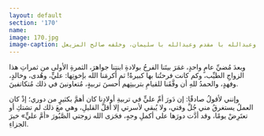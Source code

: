 ```yaml
---
layout: default
section: '170'
name:
image: 170.jpg
image-caption: أمام منزل العائلة القديم في شارع الخزان حيث يبدو عبدالرحمن الجريسي في الوسط وأمامه ولده فهد الجريسي، وعن يساره عبدالرحمن الجعفر وعبدالله بن محمد الجريسي رحمه الله، وعن يمينه سعد الحميدي وعبد الرحيم العمودي رحمه الله وعبدالله با مقدم وعبدالله با سليمان، وخلفه صالح المزيعل
---
```

وبعدَ مُضيِّ عامٍ واحدٍ، غمَرَ بيتَنا الفرحُ بولادةِ ابنتِنا جواهرَ، الثمرةِ الأولى من ثمراتِ هذا الزواجِ الطيِّب، وكم كانت فرحتُنا بها كبيرةً! ثم أكرمَنا الله بإخوتِها: عليٍّ، وهُدى، وخالدٍ، وفهدٍ، والحمدُ للهِ أن وفَّقَنا للقيامِ بتربيتِهم أحسنَ تربيةٍ، مُتعاونينَ في ذلك مُتكاتفينَ.

 وإنني لأقولُ صادقًا: إن دَورَ أمِّ عليٍّ في تربيةِ أولادِنا كان أهمَّ بكثيرٍ من دوري؛ إذْ كان العملُ يستغرقُ مني جُلَّ وقتي، ولا يُبقي لأسرتي إلا أقلَّ القليلِ، وهي معَ ذلك لم تشتكِ أو تعتَرِضْ يومًا، وقد أدَّت دورَها على أكملِ وجهٍ، فجَزى الله زوجتي الصَّبُورَ «أمَّ عليٍّ» خيرَ الجزاءِ.
